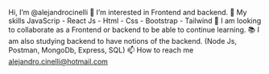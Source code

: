 Hi, I’m @alejandrocinelli
👀 I’m interested in Frontend and backend. 
🌱 My skills JavaScrip - React Js - Html - Css - Bootstrap - Tailwind
💞️ I am looking to collaborate as a Frontend or backend to be able to continue learning. 
📚 I am also studying backend to have notions of the backend. (Node Js, Postman, MongoDb, Express, SQL)
📫 How to reach me alejandro.cinelli@hotmail.com

<!---
alejandrocinelli/alejandrocinelli is a ✨ special ✨ repository because its `README.md` (this file) appears on your GitHub profile.
You can click the Preview link to take a look at your changes.
--->
